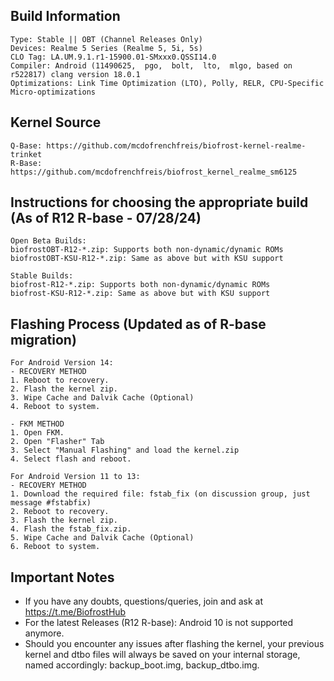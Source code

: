 ## Build Information

```
Type: Stable || OBT (Channel Releases Only)
Devices: Realme 5 Series (Realme 5, 5i, 5s)
CLO Tag: LA.UM.9.1.r1-15900.01-SMxxx0.QSSI14.0
Compiler: Android (11490625,  pgo,  bolt,  lto,  mlgo, based on r522817) clang version 18.0.1
Optimizations: Link Time Optimization (LTO), Polly, RELR, CPU-Specific Micro-optimizations
```

## Kernel Source

```
Q-Base: https://github.com/mcdofrenchfreis/biofrost-kernel-realme-trinket
R-Base: https://github.com/mcdofrenchfreis/biofrost_kernel_realme_sm6125
```

## Instructions for choosing the appropriate build (As of R12 R-base - 07/28/24)

```
Open Beta Builds:
biofrostOBT-R12-*.zip: Supports both non-dynamic/dynamic ROMs
biofrostOBT-KSU-R12-*.zip: Same as above but with KSU support

Stable Builds:
biofrost-R12-*.zip: Supports both non-dynamic/dynamic ROMs
biofrost-KSU-R12-*.zip: Same as above but with KSU support
```

## Flashing Process (Updated as of R-base migration)

```
For Android Version 14:
- RECOVERY METHOD
1. Reboot to recovery.
2. Flash the kernel zip.
3. Wipe Cache and Dalvik Cache (Optional)
4. Reboot to system.

- FKM METHOD
1. Open FKM.
2. Open "Flasher" Tab
3. Select "Manual Flashing" and load the kernel.zip
4. Select flash and reboot.

For Android Version 11 to 13:
- RECOVERY METHOD
1. Download the required file: fstab_fix (on discussion group, just message #fstabfix)
2. Reboot to recovery.
3. Flash the kernel zip.
4. Flash the fstab_fix.zip.
5. Wipe Cache and Dalvik Cache (Optional)
6. Reboot to system.
```

## Important Notes
- If you have any doubts, questions/queries, join and ask at https://t.me/BiofrostHub
- For the latest Releases (R12 R-base): Android 10 is not supported anymore.
- Should you encounter any issues after flashing the kernel, your previous kernel and dtbo files will always be saved on your internal storage, named accordingly: backup_boot.img, backup_dtbo.img.
